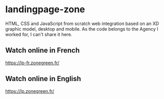 # landingpage-zone
HTML, CSS and JavaScript from scratch web integration based on an XD graphic model, desktop and mobile. As the code belongs to the Agency I worked for, I can't share it here.

## Watch online in French
https://lp-fr.zonegreen.fr/

## Watch online in English
https://lp.zonegreen.fr/
